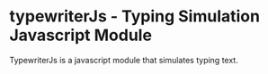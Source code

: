 # typewriterJs - Typing Simulation Javascript Module
TypewriterJs is a javascript module that simulates typing text.
